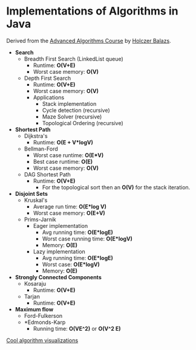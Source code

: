 # Implementations of Algorithms in Java

Derived from the [Advanced Algorithms Course](https://www.udemy.com/advanced-algorithms-in-java/learn/v4/announcements) by [Holczer Balazs](https://www.udemy.com/user/holczerbalazs/).

- **Search**
    - Breadth First Search (LinkedList queue)
        - Runtime: **O(V+E)**
        - Worst case memory: **O(V)**
    - Depth First Search
        - Runtime: **O(V+E)**
        - Worst case memory: **O(V)**
        - Applications
            - Stack implementation
            - Cycle detection (recursive)
            - Maze Solver (recursive)
            - Topological Ordering (recursive)
- **Shortest Path**
    - Dijkstra's
        - Runtime: **O(E + V\*logV)**
    - Bellman-Ford
        - Worst case runtime: **O(E\*V)**
        - Best case runtime: **O(E)**
        - Worst case memory: **O(V)**
    - DAG Shortest Path
        - Runtime: **O(V+E)**  
            - For the topological sort then an **O(V)** for the stack iteration. 
- **Disjoint Sets**
    - Kruskal's
        - Average run time: **O(E\*log V)**
        - Worst case memory: **O(E+V)**
    - Prims-Jarnik
        - Eager implementation
            - Avg running time: **O(E\*logE)**
            - Worst case running time: **O(E\*logV)**
            - Memory: **O(E)**
        - Lazy implementation
            - Avg running time: **O(E\*logE)**
            - Worst case: **O(E\*logV)**
            - Memory: **O(E)**
- **Strongly Connected Components**
    - Kosaraju
        - Runtime: **O(V+E)**
    - Tarjan
        - Runtime: **O(V+E)**
- **Maximum flow**
    - Ford-Fulkerson
    - *Edmonds-Karp 
        - Running time: **O(VE^2)** or **O(V^2 E)**





[Cool algorithm visualizations](https://www.cs.usfca.edu/~galles/visualization/Algorithms.html)